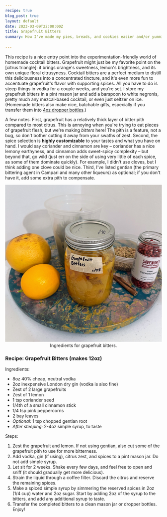 ```yaml
---
recipe: true
blog_post: true
layout: default
date: 2023-03-09T22:00:00Z
title: Grapefruit Bitters
summary: How I've made my pies, breads, and cookies easier and/or yummier.

---
```


This recipe is a nice entry point into the experimentation-friendly world of homemade cocktail bitters. Grapefruit might just be my favorite point on the [citrus triangle]: it brings orange's sweetness, lemon's brightness, and its own unique floral citrusyness. Cocktail bitters are a perfect medium to distill this deliciousness into a concentrated tincture, and it's even more fun to accentuate grapefruit's flavor with supporting spices. All you have to do is steep things in vodka for a couple weeks, and you're set. I store my grapefruit bitters in a pint mason jar and add a barspoon to white negronis, pretty much any mezcal-based cocktail, or even just seltzer on ice. (Homemade bitters also make nice, batchable gifts, especially if you transfer them into [4oz dropper bottles](https://www.amazon.com/dp/B08656X5GB).)

A few notes. First, grapefruit has a relatively thick layer of bitter pith compared to most citrus. This is annoying when you're trying to eat pieces of grapefruit flesh, but we're making _bitters_ here! The pith is a feature, not a bug, so don't bother cutting it away from your swaths of zest. Second, the spice selection is **highly customizable** to your tastes and what you have on hand. I would say coriander and cinnamon are key – coriander has a nice lemony earthyness, and cinnamon adds sweet-spicy complexity – but beyond that, go wild (just err on the side of using very little of each spice, as some of them dominate quickly). For example, I didn't use cloves, but I think adding one clove could be nice. Third, I've listed gentian (the primary bittering agent in Campari and many other liqueurs) as optional; if you don't have it, add some extra pith to compensate.

<img class="standard" src="/images/recipes/bitters_ingredients.jpg" alt="Ingredients for grapefruit bitters, including grapefruit, lemon, cinnamon, coriander seed, pink peppercorn, and bay leaf." > 
<center><span style="font-weight: normal;">Ingredients for grapefruit bitters.</span></center>

### Recipe: Grapefruit Bitters (makes 12oz)

Ingredients:
- 8oz 40% cheap, neutral vodka
- 2oz inexpensive London dry gin (vodka is also fine)
- Zest of 2 large grapefruits 
- Zest of 1 lemon
- 1 tsp coriander seed
- 1/4th of a small cinnamon stick
- 1/4 tsp pink peppercorns 
- 2 bay leaves
- _Optional:_ 1 tsp chopped gentian root
- _After steeping:_ 2-4oz simple syrup, to taste  

Steps:
1. Zest the grapefruit and lemon. If not using gentian, also cut some of the grapefruit pith to use for more bitterness.
2. Add vodka, gin (if using), citrus zest, and spices to a pint mason jar. Do not add simple syrup.
3. Let sit for 2 weeks. Shake every few days, and feel free to open and sniff (it should gradually get more delicious).
4. Strain the liquid through a coffee filter. Discard the citrus and reserve the remaining spices.
5. Make a spiced simple syrup by simmering the reserved spices in 2oz (1/4 cup) water and 2oz sugar. Start by adding 2oz of the syrup to the bitters, and add any additional syrup to taste.
6. Transfer the completed bitters to a clean mason jar or dropper bottles. Enjoy!
